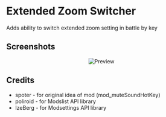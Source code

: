 # Extended Zoom Switcher

Adds ability to switch extended zoom setting in battle by key

## Screenshots

<p align="center">
  <img src="./assets/preview.jpg" alt="Preview"/><br />
</p>

## Credits

- spoter - for original idea of mod (mod_muteSoundHotKey) 
- poliroid - for Modslist API library 
- IzeBerg - for Modsettings API library 
